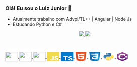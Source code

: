 ### Olá! Eu sou o Luiz Junior 👋



- Atualmente trabalho com Advpl/TL++ | Angular | Node Js  
- Estudando Python e C#

<div align="center">
  <a href="https://github.com/loex">
  <img height="180em" src="https://github-readme-stats.vercel.app/api?username=loex&show_icons=true&theme=dracula&include_all_commits=true&count_private=true"/>
  <img height="180em" src="https://github-readme-stats.vercel.app/api/top-langs/?username=loex&layout=compact&langs_count=7&theme=dracula"/>
</div>

##
  
  <div style="display: inline_block"><br>
    <img align="center"  height="30" width="40" src="https://cdn.jsdelivr.net/gh/devicons/devicon/icons/angularjs/angularjs-original.svg">
    <img align="center"  height="30" width="40" src="https://cdn.jsdelivr.net/gh/devicons/devicon/icons/npm/npm-original-wordmark.svg">
    <img align="center"  height="30" width="40" src="https://cdn.jsdelivr.net/gh/devicons/devicon/icons/nodejs/nodejs-original.svg">
    <img align="center"  height="30" width="40" src="https://raw.githubusercontent.com/devicons/devicon/master/icons/javascript/javascript-plain.svg">
    <img align="center"  height="30" width="40" src="https://raw.githubusercontent.com/devicons/devicon/master/icons/typescript/typescript-plain.svg">
    <img align="center"  height="30" width="40" src="https://raw.githubusercontent.com/devicons/devicon/master/icons/html5/html5-original.svg">
    <img align="center"  height="30" width="40" src="https://raw.githubusercontent.com/devicons/devicon/master/icons/css3/css3-original.svg">
    <img align="center"  height="30" width="40" src="https://raw.githubusercontent.com/devicons/devicon/master/icons/python/python-original.svg">
    <img align="center"  height="30" width="40" src="https://raw.githubusercontent.com/devicons/devicon/master/icons/csharp/csharp-original.svg">
  </div>
